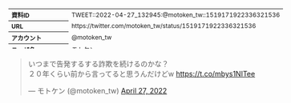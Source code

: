 <table style="font-size: 9pt; width: 610px; margin-bottom: 20px; height: 80px;">
<tbody>
    <tr>
        <th align=left>資料ID</th>
        <td align=left>TWEET::2022-04-27_132945:@motoken_tw::1519171922336321536</td>
    </tr>
    <tr>
        <th align=left>URL</th>
        <td align=left>https://twitter.com/motoken_tw/status/1519171922336321536</td>
    </tr>
    <tr>
        <th align=left>アカウント</th>
        <td align=left>@motoken_tw</td>
    </tr>
    <tr>
        <th align=left>ユーザ名</th>
        <td align=left>モトケン</td>
    </tr>
    <tr>
        <th align=left>ツイートの記録日時</th>
        <td align=left>created_at 2022-08-24_0907</td>
    </tr>
</tbody>
</table>
<blockquote class="twitter-tweet" data-width="450"  data-lang="ja"><p lang="ja" dir="ltr">いつまで告発するする詐欺を続けるのかな？<br>２０年くらい前から言ってると思うんだけどw <a href="https://t.co/mbys1NITee">https://t.co/mbys1NITee</a></p>&mdash; モトケン (@motoken_tw) <a href="https://twitter.com/motoken_tw/status/1519171922336321536?ref_src=twsrc%5Etfw">April 27, 2022</a></blockquote>
<script async src="https://platform.twitter.com/widgets.js" charset="utf-8"></script>


